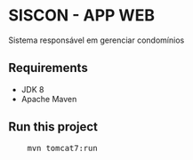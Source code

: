 SISCON - APP WEB
==========================

Sistema responsável em gerenciar condomínios


## Requirements

   * JDK 8
   * Apache Maven  
   

## Run this project

  <pre>
    mvn tomcat7:run
  </pre>

